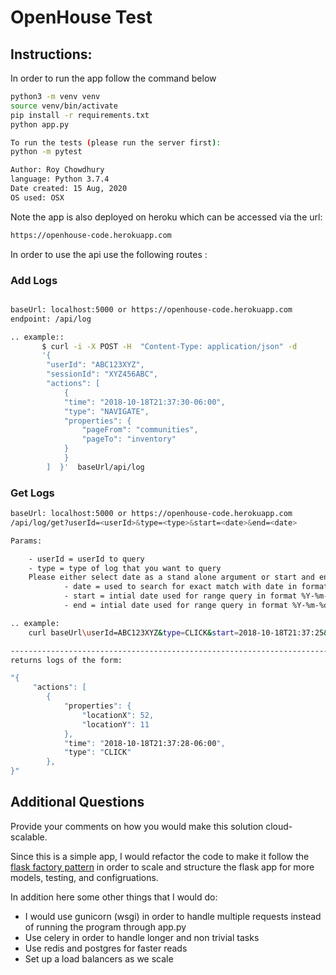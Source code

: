 # OpenHouse Test

## Instructions:

In order to run the app follow the command below

```bash
python3 -m venv venv
source venv/bin/activate
pip install -r requirements.txt
python app.py

To run the tests (please run the server first):
python -m pytest
```

```bash
Author: Roy Chowdhury
language: Python 3.7.4
Date created: 15 Aug, 2020
OS used: OSX
```

Note the app is also deployed on heroku which can be accessed via the url:

```bash
https://openhouse-code.herokuapp.com
```

In order to use the api use the following routes :

### Add Logs

```bash

baseUrl: localhost:5000 or https://openhouse-code.herokuapp.com
endpoint: /api/log

.. example::
       $ curl -i -X POST -H  "Content-Type: application/json" -d
       '{
        "userId": "ABC123XYZ",
        "sessionId": "XYZ456ABC",
        "actions": [
            {
            "time": "2018-10-18T21:37:30-06:00",
            "type": "NAVIGATE",
            "properties": {
                "pageFrom": "communities",
                "pageTo": "inventory"
            }
            }
        ]  }'  baseUrl/api/log
```

### Get Logs

```bash
baseUrl: localhost:5000 or https://openhouse-code.herokuapp.com
/api/log/get?userId=<userId>&type=<type>&start=<date>&end=<date>

Params:

    - userId = userId to query
    - type = type of log that you want to query
    Please either select date as a stand alone argument or start and end to specify a time range
            - date = used to search for exact match with date in format %Y-%m-%dT%H:%M:%S 
            - start = intial date used for range query in format %Y-%m-%dT%H:%M:%S. Need end date argument (start - end )
            - end = intial date used for range query in format %Y-%m-%dT%H:%M:%S. Need start date argument (start - end )

.. example:
    curl baseUrl\userId=ABC123XYZ&type=CLICK&start=2018-10-18T21:37:25&end=2018-10-18T21:37:29

------------------------------------------------------------------------------------
returns logs of the form:

"{
     "actions": [
        {
            "properties": {
                "locationX": 52,
                "locationY": 11
            },
            "time": "2018-10-18T21:37:28-06:00",
            "type": "CLICK"
        },
}"

```

## Additional Questions

Provide your comments on how you would make this solution cloud-scalable.

Since this is a simple app, I would refactor the code to make it follow the [flask factory pattern](https://flask.palletsprojects.com/en/1.1.x/patterns/appfactories/) in order to scale and structure the flask app for more models, testing, and configruations.

In addition here some other things that I would do:

- I would use gunicorn (wsgi) in order to handle multiple requests instead of running the program through app.py
- Use celery in order to handle longer and non trivial tasks
- Use redis and postgres for faster reads
- Set up a load balancers as we scale
